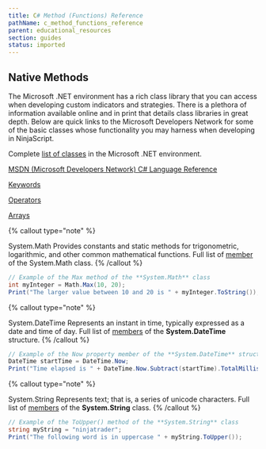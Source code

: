 ```yaml
---
title: C# Method (Functions) Reference
pathName: c_method_functions_reference
parent: educational_resources
section: guides
status: imported
---
```


## Native Methods

The Microsoft .NET environment has a rich class library that you can access when developing custom indicators and strategies. There is a plethora of information available online and in print that details class libraries in great depth. Below are quick links to the Microsoft Developers Network for some of the basic classes whose functionality you may harness when developing in NinjaScript.

Complete [list of classes](https://msdn.microsoft.com/en-us/library/d11h6832(v=vs.90).aspx) in the Microsoft .NET environment.

[MSDN (Microsoft Developers Network) C# Language Reference](http://msdn.microsoft.com/en-us/library/ms228593.aspx)

[Keywords](https://docs.microsoft.com/en-us/dotnet/csharp/language-reference/keywords/index)

[Operators](https://docs.microsoft.com/en-us/dotnet/csharp/language-reference/operators/index)

[Arrays](http://msdn.microsoft.com/en-us/library/9b9dty7d)

{% callout type="note" %}

System.Math
Provides constants and static methods for trigonometric, logarithmic, and other common mathematical functions.
Full list of [member](https://msdn.microsoft.com/en-us/library/xaz41263(v=vs.110).aspx) of the System.Math class.
{% /callout %}

```csharp
// Example of the Max method of the **System.Math** class
int myInteger = Math.Max(10, 20);
Print("The larger value between 10 and 20 is " + myInteger.ToString());
```

{% callout type="note" %}

System.DateTime
Represents an instant in time, typically expressed as a date and time of day.
Full list of [members](https://msdn.microsoft.com/en-us/library/system.datetime(v=vs.113).aspx) of the **System.DateTime** structure.
{% /callout %}

```csharp
// Example of the Now property member of the **System.DateTime** structure
DateTime startTime = DateTime.Now;
Print("Time elapsed is " + DateTime.Now.Subtract(startTime).TotalMilliseconds.ToString() + " milliseconds.");
```

{% callout type="note" %}

System.String
Represents text; that is, a series of unicode characters.
Full list of [members](https://msdn.microsoft.com/en-us/library/system.string(v=vs.113).aspx) of the **System.String** class.
{% /callout %}

```csharp
// Example of the ToUpper() method of the **System.String** class
string myString = "ninjatrader";
Print("The following word is in uppercase " + myString.ToUpper());
```
